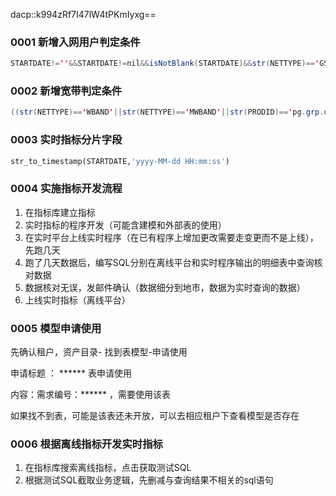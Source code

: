 dacp::k994zRf7I47lW4tPKmIyxg==

### 0001 新增入网用户判定条件

```java
STARTDATE!=''&&STARTDATE!=nil&&isNotBlank(STARTDATE)&&str(NETTYPE)=='GSM'&&(string.contains(STATUS,'US3')||STATUS=='US10')&&timeStampFormat(timeSplit(STARTDATE,"yyyy-MM-dd HH:mm:ss",1,'second'),'second','yyyyMMdd')==timeStampFormat(timeSplit(now_data(),"yyyy-MM-dd HH:mm:ss",1,'second'),'second','yyyyMMdd')&&MINI_GRID_CODE!=nil&&MINI_GRID_CODE!=""&&isNotBlank(MINI_GRID_CODE)
```

### 0002 新增宽带判定条件

```java
((str(NETTYPE)=='WBAND'||str(NETTYPE)=='MWBAND'||str(PRODID)=='pg.grp.other.rhjtkd')||(str(NETTYPE)=='FMYNET'&&(str(PRODID)=='fmynet_main_kd'||str(PRODID)=='fmynet_main_hjh')))&&(STATUS=='US10'||STATUS=='US30'||STATUS=='US28')&&timeStampFormat(timeSplit(CREATEDATE,"yyyy-MM-dd HH:mm:ss",1,'second'),'second','yyyyMMdd')==timeStampFormat(timeSplit(now_data(),"yyyy-MM-dd HH:mm:ss",1,'second'),'second','yyyyMMdd')&&MINI_GRID_CODE!=nil&&MINI_GRID_CODE!=""&&isNotBlank(MINI_GRID_CODE)
```

### 0003 实时指标分片字段

```sql
str_to_timestamp(STARTDATE,'yyyy-MM-dd HH:mm:ss')
```

### 0004 实施指标开发流程

1. 在指标库建立指标
2. 实时指标的程序开发（可能含建模和外部表的使用）
3. 在实时平台上线实时程序（在已有程序上增加更改需要走变更而不是上线），先跑几天
4. 跑了几天数据后，编写SQL分别在离线平台和实时程序输出的明细表中查询核对数据
5. 数据核对无误，发邮件确认（数据细分到地市，数据为实时查询的数据）
6. 上线实时指标（离线平台）

### 0005 模型申请使用

先确认租户，资产目录- 找到表模型-申请使用

申请标题 ： ****** 表申请使用

内容：需求编号：****** ，需要使用该表

如果找不到表，可能是该表还未开放，可以去相应租户下查看模型是否存在

### 0006 根据离线指标开发实时指标

1. 在指标库搜索离线指标，点击获取测试SQL
2. 根据测试SQL截取业务逻辑，先删减与查询结果不相关的sql语句







